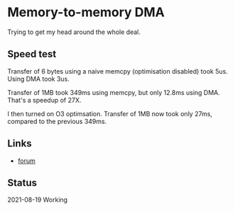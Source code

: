 # Memory-to-memory DMA

Trying to get my head around the whole deal.


## Speed test

Transfer of 6 bytes using a naive memcpy (optimisation disabled) took 5us. Using DMA took 3us.

Transfer of 1MB took 349ms using memcpy, but only 12.8ms using DMA. That's a speedup of 27X. 

I then turned on O3 optimsation. Transfer of 1MB now took only 27ms, compared to the previous 349ms. 


## Links

* [forum](https://www.raspberrypi.org/forums/viewtopic.php?f=72&t=317883&e=1&view=unread#unread)



## Status

2021-08-19	Working
